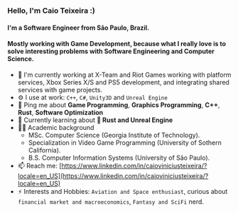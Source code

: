 ### Hello, I'm Caio Teixeira :)

#### I'm a Software Engineer from São Paulo, Brazil. 
#### Mostly working with **Game Development**, because what I really love is to solve interesting problems with Software Engineering and Computer Science.

- 🏢 I'm currently working at X-Team and Riot Games working with platform services, Xbox Series X/S and PS5 development, and integrating shared services with game projects.
- ⚙️ I use at work: `C++`, `C#`, `Unity3D` and `Unreal Engine`
- 💬 Ping me about **Game Programming**, **Graphics Programming**, **C++**, **Rust**, **Software Optimization**
- 🌱 Currently learning about **🦀 Rust and Unreal Engine**
- 👨‍🎓 Academic background
  - MSc. Computer Science (Georgia Institute of Technology).
  - Specialization in Video Game Programming (University of Sothern California).
  - B.S. Computer Information Systems (University of São Paulo).
- 📫 Reach me: [https://www.linkedin.com/in/caioviniciusteixeira/?locale=en_US](https://www.linkedin.com/in/caioviniciusteixeira/?locale=en_US)
- ⚡ Interests and Hobbies: `Aviation and Space enthusiast`, curious about `financial market and macroeconomics`, `Fantasy and SciFi` nerd.

<!--
**caioteixeira/caioteixeira** is a ✨ _special_ ✨ repository because its `README.md` (this file) appears on your GitHub profile.

Here are some ideas to get you started:

- 🔭 I’m currently working on Tapps Games
- 🌱 I’m currently learning ...
- 👯 I’m looking to collaborate on ...
- 🤔 I’m looking for help with ...
- 💬 Ask me about ...
- 📫 How to reach me: ...
- 😄 Pronouns: ...
- ⚡ Fun fact: ...
-->
